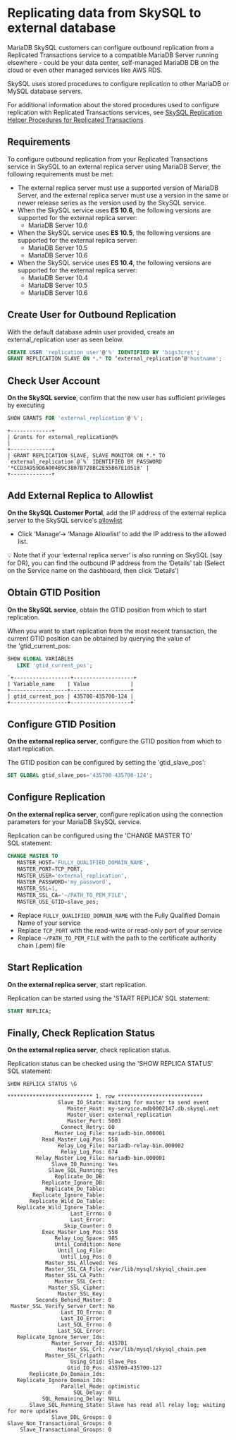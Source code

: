 # Replicating data from SkySQL to external database

MariaDB SkySQL customers can configure outbound replication from a Replicated Transactions service to a compatible MariaDB Server running elsewhere - could be your data center, self-managed MariaDB DB on the cloud or even other managed services like AWS RDS. 

SkySQL uses stored procedures to configure replication to other MariaDB or MySQL database servers. 

For additional information about the stored procedures used to configure replication with Replicated Transactions services, see [SkySQL Replication Helper Procedures for Replicated Transactions](../Reference%20Guide/Sky%20Stored%20Procedures.md)


## Requirements

To configure outbound replication from your Replicated Transactions service in SkySQL to an external replica server using MariaDB Server, the following requirements must be met:

- The external replica server must use a supported version of MariaDB Server, and the external replica server must use a version in the same or newer release series as the version used by the SkySQL service.
- When the SkySQL service uses **ES 10.6**, the following versions are supported for the external replica server:
    - MariaDB Server 10.6
- When the SkySQL service uses **ES 10.5**, the following versions are supported for the external replica server:
    - MariaDB Server 10.5
    - MariaDB Server 10.6
- When the SkySQL service uses **ES 10.4**, the following versions are supported for the external replica server:
    - MariaDB Server 10.4
    - MariaDB Server 10.5
    - MariaDB Server 10.6

## Create User for Outbound Replication

With the default database admin user provided, create an external_replication user as seen below.

```sql
CREATE USER 'replication_user'@'%' IDENTIFIED BY 'bigs3cret';
GRANT REPLICATION SLAVE ON *.* TO ‘external_replication’@'hostname';
```

## Check User Account

**On the SkySQL service**, confirm that the new user has sufficient privileges by executing 

```sql
SHOW GRANTS FOR 'external_replication'@'%';

```
```text
+-------------+
| Grants for external_replication@%                                                                                                              |
+-------------+
| GRANT REPLICATION SLAVE, SLAVE MONITOR ON *.* TO `external_replication`@`%` IDENTIFIED BY PASSWORD '*CCD3A959D6A004B9C3807B728BC2E55B67E10518' |
+-------------+
```

## Add External Replica to Allowlist

**On the SkySQL Customer Portal**, add the IP address of the external replica server to the SkySQL service's [allowlist](../Security/Configuring%20Firewall.md)
- Click ‘Manage’→ ‘Manage Allowlist’ to add the IP address to the allowed list. 

<aside>
💡 Note that if your ‘external replica server’ is also running on SkySQL (say for DR), you can find the outbound IP address from the ‘Details’ tab (Select on the Service name on the dashboard, then click ‘Details’)
</aside>

## Obtain GTID Position

**On the SkySQL service**, obtain the GTID position from which to start replication.

When you want to start replication from the most recent transaction, the current GTID position can be obtained by querying the value of the 'gtid_current_pos:

```sql
SHOW GLOBAL VARIABLES
   LIKE 'gtid_current_pos';
```

```text
`+------------------+-------------------+
| Variable_name    | Value             |
+------------------+-------------------+
| gtid_current_pos | 435700-435700-124 |
+------------------+-------------------+`
```

## Configure GTID Position

**On the external replica server**, configure the GTID position from which to start replication.

The GTID position can be configured by setting the 'gtid_slave_pos':

```sql
SET GLOBAL gtid_slave_pos='435700-435700-124';

```

## Configure Replication

**On the external replica server**, configure replication using the connection parameters for your MariaDB SkySQL service.

Replication can be configured using the 'CHANGE MASTER TO' SQL statement:

```sql
CHANGE MASTER TO
   MASTER_HOST='FULLY_QUALIFIED_DOMAIN_NAME',
   MASTER_PORT=TCP_PORT,
   MASTER_USER='external_replication',
   MASTER_PASSWORD='my_password',
   MASTER_SSL=1,
   MASTER_SSL_CA='~/PATH_TO_PEM_FILE',
   MASTER_USE_GTID=slave_pos;
```

- Replace `FULLY_QUALIFIED_DOMAIN_NAME` with the Fully Qualified Domain Name of your service
- Replace `TCP_PORT` with the read-write or read-only port of your service
- Replace `~/PATH_TO_PEM_FILE` with the path to the certificate authority chain (.pem) file

## Start Replication

**On the external replica server**, start replication.

Replication can be started using the 'START REPLICA' SQL statement:

```sql
START REPLICA;

```

## Finally, Check Replication Status

**On the external replica server**, check replication status.

Replication status can be checked using the 'SHOW REPLICA STATUS' SQL statement:

```
SHOW REPLICA STATUS \G

*************************** 1. row ***************************
                Slave_IO_State: Waiting for master to send event
                   Master_Host: my-service.mdb0002147.db.skysql.net
                   Master_User: external_replication
                   Master_Port: 5003
                 Connect_Retry: 60
               Master_Log_File: mariadb-bin.000001
           Read_Master_Log_Pos: 558
                Relay_Log_File: mariadb-relay-bin.000002
                 Relay_Log_Pos: 674
         Relay_Master_Log_File: mariadb-bin.000001
              Slave_IO_Running: Yes
             Slave_SQL_Running: Yes
               Replicate_Do_DB:
           Replicate_Ignore_DB:
            Replicate_Do_Table:
        Replicate_Ignore_Table:
       Replicate_Wild_Do_Table:
   Replicate_Wild_Ignore_Table:
                    Last_Errno: 0
                    Last_Error:
                  Skip_Counter: 0
           Exec_Master_Log_Pos: 558
               Relay_Log_Space: 985
               Until_Condition: None
                Until_Log_File:
                 Until_Log_Pos: 0
            Master_SSL_Allowed: Yes
            Master_SSL_CA_File: /var/lib/mysql/skysql_chain.pem
            Master_SSL_CA_Path:
               Master_SSL_Cert:
             Master_SSL_Cipher:
                Master_SSL_Key:
         Seconds_Behind_Master: 0
 Master_SSL_Verify_Server_Cert: No
                 Last_IO_Errno: 0
                 Last_IO_Error:
                Last_SQL_Errno: 0
                Last_SQL_Error:
   Replicate_Ignore_Server_Ids:
              Master_Server_Id: 435701
                Master_SSL_Crl: /var/lib/mysql/skysql_chain.pem
            Master_SSL_Crlpath:
                    Using_Gtid: Slave_Pos
                   Gtid_IO_Pos: 435700-435700-127
       Replicate_Do_Domain_Ids:
   Replicate_Ignore_Domain_Ids:
                 Parallel_Mode: optimistic
                     SQL_Delay: 0
           SQL_Remaining_Delay: NULL
       Slave_SQL_Running_State: Slave has read all relay log; waiting for more updates
              Slave_DDL_Groups: 0
Slave_Non_Transactional_Groups: 0
    Slave_Transactional_Groups: 0

```
